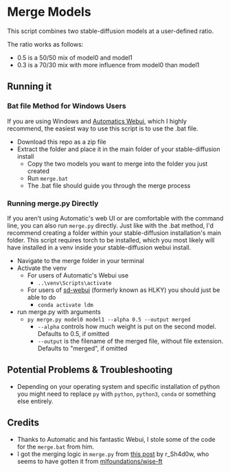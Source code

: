 # Merge Models

This script combines two stable-diffusion models at a user-defined ratio.

The ratio works as follows:

- 0.5 is a 50/50 mix of model0 and model1
- 0.3 is a 70/30 mix with more influence from model0 than model1

## Running it

### Bat file Method for Windows Users

If you are using Windows and [Automatics Webui](https://github.com/AUTOMATIC1111/stable-diffusion-webui), which I highly recommend, the easiest way to use this script is to use the .bat file.

- Download this repo as a zip file
- Extract the folder and place it in the main folder of your stable-diffusion install
  - Copy the two models you want to merge into the folder you just created
  - Run `merge.bat`
  - The .bat file should guide you through the merge process

### Running merge.py Directly

If you aren't using Automatic's web UI or are comfortable with the command line, you can also run `merge.py` directly.
Just like with the .bat method, I'd recommend creating a folder within your stable-diffusion installation's main folder. This script requires torch to be installed, which you most likely will have installed in a venv inside your stable-diffusion webui install.

- Navigate to the merge folder in your terminal
- Activate the venv
  - For users of Automatic's Webui use
    - `..\venv\Scripts\activate`
  - For users of [sd-webui](https://github.com/sd-webui/stable-diffusion-webui) (formerly known as HLKY) you should just be able to do
    - `conda activate ldm`
- run merge.py with arguments
  - `py merge.py model0 model1 --alpha 0.5 --output merged`
    - `--alpha` controls how much weight is put on the second model. Defaults to 0.5, if omitted
    - `--output` is the filename of the merged file, without file extension. Defaults to "merged", if omitted

## Potential Problems & Troubleshooting

- Depending on your operating system and specific installation of python you might need to replace `py` with `python`, `python3`, `conda` or something else entirely.

## Credits

- Thanks to Automatic and his fantastic Webui, I stole some of the code for the `merge.bat` from him.
- I got the merging logic in `merge.py` from [this post](https://discord.com/channels/1010980909568245801/1011008178957320282/1018117933894996038) by r_Sh4d0w, who seems to have gotten it from [mlfoundations/wise-ft](https://github.com/mlfoundations/wise-ft)
